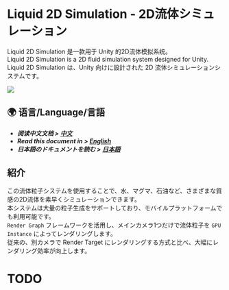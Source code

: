 # Liquid 2D Simulation - 2D流体シミュレーション

Liquid 2D Simulation 是一款用于 Unity 的2D流体模拟系统。\
Liquid 2D Simulation is a 2D fluid simulation system designed for Unity.\
Liquid 2D Simulation は、Unity 向けに設計された 2D 流体シミュレーションシステムです。

![](Documents/Liquid2D_demo.gif)

## 🌍 语言/Language/言語
- ***阅读中文文档 > [中文](README.md)***
- ***Read this document in > [English](README_en.md)***
- ***日本語のドキュメントを読む > [日本語](README_ja.md)***

## 紹介
この流体粒子システムを使用することで、水、マグマ、石油など、さまざまな質感の2D流体を素早くシミュレーションできます。\
本システムは大量の粒子生成をサポートしており、モバイルプラットフォームでも利用可能です。\
`Render Graph` フレームワークを活用し、メインカメラ1つだけで流体粒子を `GPU Instance` によってレンダリングします。\
従来の、別カメラで Render Target にレンダリングする方式と比べ、大幅にレンダリング効率が向上します。  

# TODO